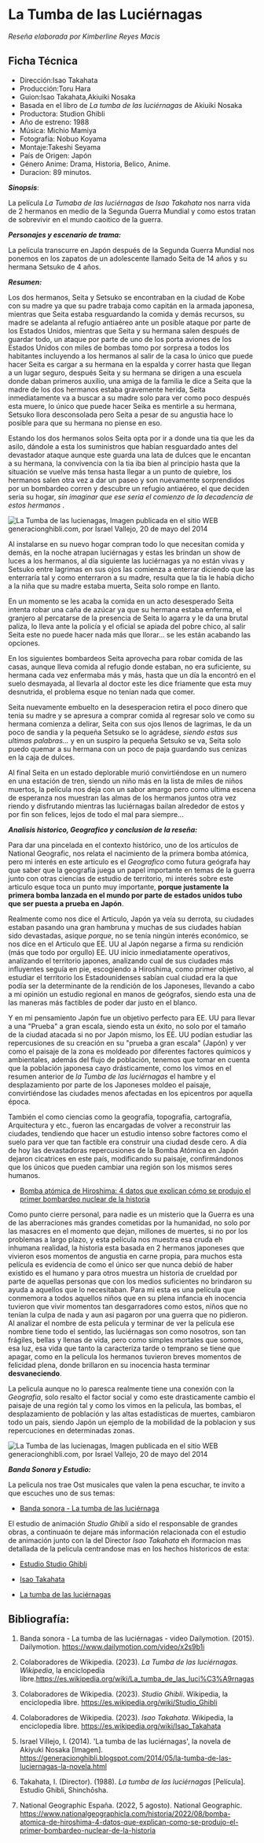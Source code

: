 # La Tumba de las Luciérnagas

_Reseña elaborada por Kimberline Reyes Macis_

## Ficha Técnica 
- Dirección:Isao Takahata
- Producción:Toru Hara
- Guion:Isao Takahata,Akiuiki Nosaka
- Basada en el libro de *La tumba de las luciérnagas* de Akiuiki Nosaka
- Productora: Studion Ghibli
- Año de estreno: 1988
- Música: Michio Mamiya 
- Fotografía: Nobuo Koyama 
- Montaje:Takeshi Seyama
- País de Origen: Japón 
- Género Anime: Drama, Historia, Belico, Anime.
- Duracion: 89 minutos.

**_Sinopsis_**:

La película  *La Tumaba de las luciérnagas* de _Isao Takahata_ nos narra vida de 2 hermanos en medio de la Segunda Guerra Mundial y como estos tratan de sobrevivir en el mundo caoitico de la guerra.

**_Personajes y escenario de trama:_**

La película transcurre en Japón después de la Segunda Guerra Mundial nos ponemos en los zapatos de un adolescente llamado Seita de 14 años y su hermana Setsuko de 4 años.

**_Resumen:_**

Los dos hermanos, Seita y Setsuko se encontraban en la ciudad de Kobe con su madre ya que su padre trabaja como capitán en la armada japonesa, mientras que Seita estaba resguardando la comida y demás recursos, su madre se adelanta al refugio antiaéreo ante un posible ataque por parte de los Estados Unidos, mientras que Seita y su hermana salen después de guardar todo,  un ataque por parte de uno de los porta aviones de los Estados Unidos con miles de bombas tomo por sorpresa a todos los habitantes incluyendo a los hermanos al salir de la casa lo único que puede hacer Seita es cargar a su hermana en la espalda y correr hasta que llegan a un lugar seguro,  después Seita y su hermana se dirigen a una escuela donde daban primeros auxilio, una amiga de la familia le dice a Seita que la madre de los dos hermanos estaba gravemente herida, Seita inmediatamente va a buscar a su madre solo para ver como poco después esta muere, lo único que puede hacer Seika es mentirle a su hermana,  Setsuko llora desconsolada pero Seita a pesar de su angustia hace lo posible para que su hermana no piense en eso. 

Estando los dos hermanos solos Seita opta por ir a donde una tia que les da asilo, dándole a esta los suministros que habían resguardado antes del devastador ataque aunque este guarda una lata de dulces que le encantan a su hermana, la convivencia con la tia iba bien al principio hasta que la situación se vuelve más tensa hasta llegar a un punto de quiebre,  los hermanos salen otra vez a dar un paseo y son nuevamente sorprendidos por un bombardeo corren y descubre un refugio antiaéreo, el que deciden seria su hogar, _sin imaginar que ese seria el comienzo de la decadencia de estos hermanos_ . 

![La Tumba de las lucienagas, Imagen publicada en el sitio WEB generacionghibli.com, por Israel Vallejo, 20 de mayo del 2014](dos.jpg)

Al instalarse en su nuevo hogar compran todo lo que necesitan comida y demás, en la noche atrapan luciérnagas y estas les brindan un show de luces a los hermanos, al día siguiente las luciérnagas ya no están vivas y Setsuko entre lagrimas en sus ojos las comienza a enterrar diciendo que las enterraría tal y como enterraron a su madre,  resulta que la tia le había dicho a la niña que su madre estaba muerta, Seita solo rompe en llanto. 

En un momento se les acaba la comida en un acto desesperado Seita intenta robar una caña de azúcar ya que su hermana estaba enferma, el granjero al percatarse de la presencia de Seita lo agarra y le da una brutal paliza, lo lleva ante la policía y el oficial se apiada del pobre chico, al salir Seita este no puede hacer nada más que llorar... se les están acabando las opciones. 

En los siguientes bombardeos Seita aprovecha para robar comida de las casas, aunque lleva comida al refugio donde estaban, no era suficiente, su hermana cada vez enfermaba más y más, hasta que un día la encontró en el suelo desmayada, al llevarla al doctor este les dice friamente que esta muy desnutrida, el problema esque no tenían nada que comer.

Seita nuevamente embuelto en la desesperacion retira el poco dinero que tenia su madre y se apresura a comprar comida al regresar solo ve como su hermana comienza a delirar, Seita con sus ojos llenos de lagrimas, le da un poco de sandia y la pequeña Setsuko se lo agrádese, *siendo estas sus ultimas palabras...* y en un suspiro la pequeña Setsuko se va,  Seita solo puedo quemar a su hermana con un poco de paja guardando sus cenizas en la caja de dulces. 

Al final Seita en un estado deplorable murió convirtiéndose en un numero en una estación de tren, siendo un niño más en la lista de miles de niños muertos, la película nos deja con un sabor amargo pero como ultima escena de esperanza nos muestran las almas de los hermanos juntos otra vez riendo y disfrutando mientras las luciérnagas bailan alrededor de estos y por fin son felices,  lejos de todo el mal para siempre... 


**_Analisis historico, Geografico y conclusion de la reseña:_**

Para dar una pincelada en el contexto histórico, uno de los artículos de National Geografic, nos relata el nacimiento de la primera bomba atómica, pero mi interés en este articulo es el _Geografico_ como futura geógrafa hay que saber que la geografía juega un papel importante en temas de la guerra junto con otras ciencias de estudio de territorio,  mi interés sobre este articulo esque toca un punto muy importante, **porque justamente la primera bomba lanzada en el mundo por parte de estados unidos tubo que ser puesta a prueba en Japón**. 

Realmente como nos dice el Articulo, Japón ya veía su derrota, su ciudades estaban pasando una gran hambruna y muchas de sus ciudades habían sido devastadas, asique _porque_, no se tenía ningún interés económico, se nos dice en el Articulo que EE. UU al Japón negarse a firma su rendición (más que todo por orgullo) EE. UU inicio inmediatamente operativos, analizando el territorio japones, analizando cual de sus ciudades más influyentes seguía en pie, escogiendo a Hiroshima, como primer objetivo, al estudiar el territorio los Estadounidenses sabían cual ciudad era la que podía ser la determinante de la rendición de los Japoneses, llevando a cabo a mi opinión un estudio regional en manos de geógrafos,  siendo esta una de las maneras más factibles de poder dar justo en el blanco. 

Y en mi pensamiento Japón fue un objetivo perfecto para EE. UU para llevar a una "Prueba" a gran escala, siendo esta un éxito, no solo por el tamaño de la ciudad atacada si no por Japón mismo, los EE. UU podían estudiar las repercusiones de su creación en su "prueba a gran escala" (Japón) y ver como el paisaje de la zona es moldeado por diferentes factores químicos y ambientales, además del flujo de población, tenemos que tomar en cuenta que la población japonesa cayo drásticamente, como los vimos en el resumen anterior de _la Tumba de las luciérnagas_ el hambre y el desplazamiento por parte de los Japoneses moldeo el paisaje,  convirtiéndose las ciudades menos afectadas en los epicentros por aquella época. 

También el como ciencias como la geografía, topografía, cartografía, Arquitectura y etc., fueron las encargadas de volver a reconstruir las ciudades, tendiendo que hacer un estudio intenso sobre factores como el suelo para ver que tan factible era construir una ciudad desde cero.
A día de hoy las devastadoras repercusiones de la Bomba Atómica en Japón dejaron cicatrices en este país, modificando su paisaje, confirmándonos que los únicos que pueden cambiar una región son los mismos seres humanos.

- [Bomba atómica de Hiroshima: 4 datos que explican cómo se produjo el primer bombardeo nuclear de la historia](https://www.nationalgeographicla.com/historia/2022/08/bomba-atomica-de-hiroshima-4-datos-que-explican-como-se-produjo-el-primer-bombardeo-nuclear-de-la-historia)

Como punto cierre personal, para nadie es un misterio que la Guerra es una de las aberraciones más grandes cometidas por la humanidad, no solo por las masacres en el momento que dejan, millones de muertes, si no por los problemas a largo plazo, y esta película nos muestra esa cruda eh inhumana realidad, la historia esta basada en 2 hermanos japoneses que vivieron esos momentos de angustia en carne propia,  para muchos esta película es evidencia de como el único ser que nunca debió de haber existido es el humano y para otros muestra un historia de crueldad por parte de aquellas personas que con los medios suficientes no brindaron su ayuda a aquellos que lo necesitaban. 
Para mi esta es una película que conmemora a todos aquellos niños que en su plena infancia eh inocencia tuvieron que vivir momentos tan desgarradores como estos, niños que no tenían la culpa de nada y aun asi pagaron por una guerra que no pidieron.
Al analizar el nombre de esta película y terminar de ver la película ese nombre tiene todo el sentido, las luciérnagas son como nosotros, son tan frágiles, bellas y llenas de vida, pero como simples mortales que somos, esa luz, esa vida que tanto la caracteriza tarde o temprano se tiene que apagar, como en la película los hermanos tuvieron breves momentos de felicidad plena,  donde brillaron en su inocencia hasta terminar **desvaneciendo**. 

La pelicula aunque no lo paresca realmente tiene una conexión con la *Geografia*, solo resalto el factor social y como este drasticamente cambio el paisaje de una región tal y como los vimos en la pelicula, las bombas, el desplazamiento de población y las altas estadísticas de muertes, cambiaron todo un pais, siendo Japón un ejemplo de la mobilidad de la poblacion y sus repercuciones en determinadas zonas. 

![La Tumba de las lucienagas, Imagen publicada en el sitio WEB generacionghibli.com, por Israel Vallejo, 20 de mayo del 2014](https://4.bp.blogspot.com/-xN3kAWsTn2w/U3tg6ZnJfOI/AAAAAAAADbQ/MYUzQcbAJ4A/s1600/tumba-12.jpg) 

**_Banda Sonora y Estudio:_** 

La pelicula nos trae Ost musicales que valen la pena escuchar, te invito a que escuches uno de sus temas:

- [Banda sonora - La tumba de las luciérnaga](https://www.dailymotion.com/video/x2s9b1i)

El estudio de animación _Studio Ghibli_ a sido el responsable de grandes obras, a continuaón te dejare más información relacionada con el estudio de animación junto con la del Director *Isao Takahata* eh  iformacion mas detallada de la pelicula centrandose mas en los hechos historicos de esta:

- [Estudio Studio Ghibli](https://es.wikipedia.org/wiki/Studio_Ghibli)

- [Isao Takahata](https://es.wikipedia.org/wiki/Isao_Takahata)

- [La tumba de las luciérnagas](https://es.wikipedia.org/wiki/La_tumba_de_las_luci%C3%A9rnagas)

## Bibliografía:

1. Banda sonora - La tumba de las luciérnagas - video Dailymotion. (2015). Dailymotion. https://www.dailymotion.com/video/x2s9b1i

2. Colaboradores de Wikipedia. (2023). _La Tumba de las luciérnagas. Wikipedia_, la enciclopedia libre.https://es.wikipedia.org/wiki/La_tumba_de_las_luci%C3%A9rnagas 

3. Colaboradores de Wikipedia. (2023). _Studio Ghibli_. Wikipedia, la enciclopedia libre. https://es.wikipedia.org/wiki/Studio_Ghibli

4. Colaboradores de Wikipedia. (2023). _Isao Takahata_. Wikipedia, la enciclopedia libre. https://es.wikipedia.org/wiki/Isao_Takahata

5. Israel Villejo, I. (2014). 'La tumba de las luciérnagas', la novela de Akiyuki Nosaka [Imagen]. https://generacionghibli.blogspot.com/2014/05/la-tumba-de-las-luciernagas-la-novela.html 

6. Takahata, I. (Director). (1988). _La tumba de las luciérnagas_ [Película]. Estudio Ghibli, Shinchōsha. 

7.  National Geographic España. (2022, 5 agosto). National Geographic. https://www.nationalgeographicla.com/historia/2022/08/bomba-atomica-de-hiroshima-4-datos-que-explican-como-se-produjo-el-primer-bombardeo-nuclear-de-la-historia
